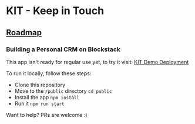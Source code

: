 # KIT - Keep in Touch
## [Roadmap](https://www.notion.so/Roadmap-a1f5ad4f560045488e579cb3ccbd6f6f)
### Building a Personal CRM on Blockstack

This app isn't ready for regular use yet, to try it visit:
[KIT Demo Deployment](https://kit.st/)

To run it locally, follow these steps:

* Clone this repository
* Move to the `/public` directory `cd public`
* Install the app `npm install`
* Run it `npm run start`


Want to help? PRs are welcome :)
